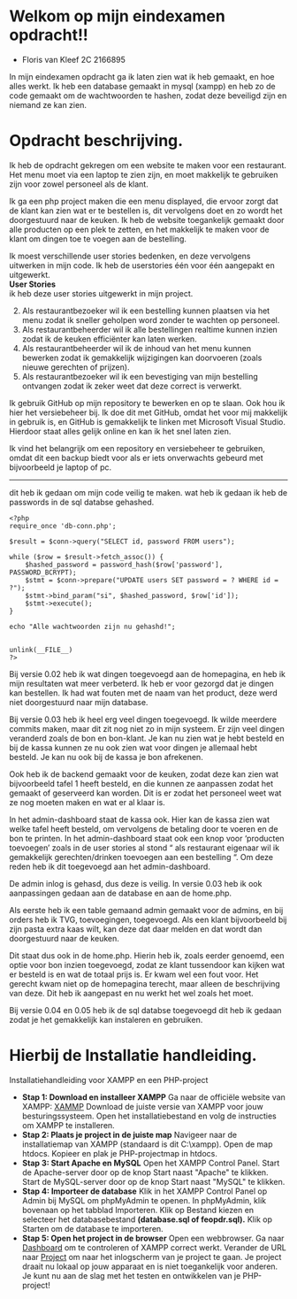 
# Welkom op mijn eindexamen opdracht!!
- Floris van Kleef 2C 2166895
 
In mijn eindexamen opdracht ga ik laten zien wat ik heb gemaakt, en hoe alles werkt. Ik heb een database gemaakt in mysql (xampp) en heb zo de code gemaakt om de wachtwoorden te hashen, zodat deze beveiligd zijn en niemand ze kan zien.   

# Opdracht beschrijving.

Ik heb de opdracht gekregen om een website te maken voor een restaurant. Het menu moet via een laptop te zien zijn, en moet makkelijk te gebruiken zijn voor zowel personeel als de klant. 

Ik ga een php project maken die een menu displayed, die ervoor zorgt dat de klant kan zien wat er te bestellen is, dit vervolgens doet en zo wordt het doorgestuurd naar de keuken. Ik heb de website toegankelijk gemaakt door alle producten op een plek te zetten, en het makkelijk te maken voor de klant om dingen toe te voegen aan de bestelling.



Ik moest verschillende user stories bedenken, en deze vervolgens uitwerken in mijn code. Ik heb de userstories één voor één aangepakt en uitgewerkt.   
**User Stories**    
ik heb deze user stories uitgewerkt in mijn project.
   
2. Als restaurantbezoeker wil ik een bestelling kunnen plaatsen via het 
menu zodat ik sneller geholpen word zonder te wachten op 
personeel. 
3. Als restaurantbeheerder wil ik alle bestellingen realtime kunnen 
inzien zodat ik de keuken efficiënter kan laten werken. 
4. Als restaurantbeheerder wil ik de inhoud van het menu kunnen 
bewerken zodat ik gemakkelijk wijzigingen kan doorvoeren (zoals 
nieuwe gerechten of prijzen). 
5. Als restaurantbezoeker wil ik een bevestiging van mijn bestelling 
ontvangen zodat ik zeker weet dat deze correct is verwerkt.


Ik gebruik GitHub op mijn repository te bewerken en op te slaan. Ook hou ik hier het versiebeheer bij. Ik doe dit met GitHub, omdat het voor mij makkelijk in gebruik is, en GitHub is gemakkelijk te linken met Microsoft Visual Studio. Hierdoor staat alles gelijk online en kan ik het snel laten zien.     

Ik vind het belangrijk om een repository en versiebeheer te gebruiken, omdat dit een backup biedt voor als er iets onverwachts gebeurd met bijvoorbeeld je laptop of pc.    

---
dit heb ik gedaan om mijn code veilig te maken. wat heb ik gedaan ik heb de passwords in de sql databse gehashed.
```
<?php   
require_once 'db-conn.php';   

$result = $conn->query("SELECT id, password FROM users");   
   
while ($row = $result->fetch_assoc()) {   
    $hashed_password = password_hash($row['password'], PASSWORD_BCRYPT);   
    $stmt = $conn->prepare("UPDATE users SET password = ? WHERE id = ?");   
    $stmt->bind_param("si", $hashed_password, $row['id']);    
    $stmt->execute();    
}    
 
echo "Alle wachtwoorden zijn nu gehashd!";    
  

unlink(__FILE__)    
?>  
```
Bij versie 0.02 heb ik wat dingen toegevoegd aan de homepagina, en heb ik mijn resultaten wat meer verbeterd. Ik heb er voor gezorgd dat je dingen kan bestellen. Ik had wat fouten met de naam van het product, deze werd niet doorgestuurd naar mijn database.   


Bij versie 0.03 heb ik heel erg veel dingen toegevoegd. Ik wilde meerdere commits maken, maar dit zit nog niet zo in mijn systeem. Er zijn veel dingen veranderd zoals de bon en bon-klant. Je kan nu zien wat je hebt besteld en bij de kassa kunnen ze nu ook zien wat voor dingen je allemaal hebt besteld. Je kan nu ook bij de kassa je bon afrekenen. 

Ook heb ik de backend gemaakt voor de keuken, zodat deze kan zien wat bijvoorbeeld tafel 1 heeft besteld, en die kunnen ze aanpassen zodat het gemaakt of geserveerd kan worden. Dit is er zodat het personeel weet wat ze nog moeten maken en wat er al klaar is. 

In het admin-dashboard staat de kassa ook. Hier kan de kassa zien wat welke tafel heeft besteld, om vervolgens de betaling door te voeren en de bon te printen. In het admin-dashboard staat ook een knop voor ‘producten toevoegen’ zoals in de user stories al stond “ als restaurant eigenaar wil ik gemakkelijk gerechten/drinken toevoegen aan een bestelling “. Om deze reden heb ik dit toegevoegd aan het admin-dashboard. 

De admin inlog is gehasd, dus deze is veilig. In versie 0.03 heb ik ook aanpassingen gedaan aan de database en aan de home.php. 

Als eerste heb ik een table gemaand admin gemaakt voor de admins, en bij orders heb ik TVG, toevoegingen, toegevoegd. Als een klant bijvoorbeeld bij zijn pasta extra kaas wilt, kan deze dat daar melden en dat wordt dan doorgestuurd naar de keuken. 

Dit staat dus ook in de home.php. Hierin heb ik, zoals eerder genoemd, een optie voor bon inzien toegevoegd, zodat ze klant tussendoor kan kijken wat er besteld is en wat de totaal prijs is. 
Er kwam wel een fout voor. Het gerecht kwam niet op de homepagina terecht, maar alleen de beschrijving van deze. Dit heb ik aangepast en nu werkt het wel zoals het moet.

Bij versie 0.04 en 0.05 heb ik de sql databse toegevoegd dit heb ik gedaan zodat je het gemakkelijk kan instaleren en gebruiken.

# Hierbij de Installatie handleiding.

Installatiehandleiding voor XAMPP en een PHP-project    
- **Stap 1: Download en installeer XAMPP**
Ga naar de officiële website van XAMPP: [XAMMP](https://www.apachefriends.org/)
Download de juiste versie van XAMPP voor jouw besturingssysteem.
Open het installatiebestand en volg de instructies om XAMPP te installeren.
- **Stap 2: Plaats je project in de juiste map**
Navigeer naar de installatiemap van XAMPP (standaard is dit C:\xampp).
Open de map htdocs.
Kopieer en plak je PHP-projectmap in htdocs.
- **Stap 3: Start Apache en MySQL**
Open het XAMPP Control Panel.
Start de Apache-server door op de knop Start naast "Apache" te klikken.
Start de MySQL-server door op de knop Start naast "MySQL" te klikken.
- **Stap 4: Importeer de database**
Klik in het XAMPP Control Panel op Admin bij MySQL om phpMyAdmin te openen.
In phpMyAdmin, klik bovenaan op het tabblad Importeren.
Klik op Bestand kiezen en selecteer het databasebestand **(database.sql of feopdr.sql).**
Klik op Starten om de database te importeren.
- **Stap 5: Open het project in de browser**
Open een webbrowser.
Ga naar [Dashboard](http://localhost/dashboard/) om te controleren of XAMPP correct werkt.
Verander de URL naar [Project](http://localhost/examen%20floris%20van%20kleef%202c/login.php) om naar het inlogscherm van je project te gaan.
Je project draait nu lokaal op jouw apparaat en is niet toegankelijk voor anderen. Je kunt nu aan de slag met het testen en ontwikkelen van je PHP-project!
